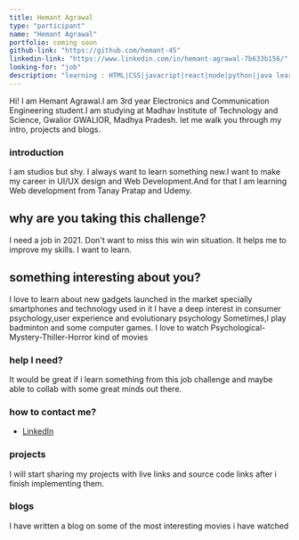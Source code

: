 ```yaml
---
title: Hemant Agrawal
type: "participant"
name: "Hemant Agrawal"
portfolio: coming soon
github-link: "https://github.com/hemant-45"
linkedin-link: "https://www.linkedin.com/in/hemant-agrawal-7b633b156/"
looking-for: "job"
description: "learning : HTML|CSS|javacript|react|node|python|java learned : c|data structures and algorithms"
---
```


Hi! I am Hemant Agrawal.I am 3rd year Electronics and Communication Engineering student.I am studying at Madhav Institute of Technology and Science, Gwalior
GWALIOR, Madhya Pradesh. let me walk you through my intro, projects and blogs.

### introduction

I am studios but shy. I always want to learn something new.I want to make my career in UI/UX design and Web Development.And for that I am learning Web development from Tanay Pratap and Udemy.

## why are you taking this challenge?

I need a job in 2021.
Don't want to miss this win win situation.
It helps me to improve my skills.
I want to learn.

## something interesting about you?

I love to learn about new gadgets launched in the market specially smartphones and technology used in it
I have a deep interest in consumer psychology,user experience and evolutionary psychology
Sometimes,I play badminton and some computer games.
I love to watch Psychological-Mystery-Thiller-Horror kind of movies

### help I need?

It would be great if i learn something from this job challenge and maybe able to collab with some great minds out there.

### how to contact me?

- [LinkedIn](https://www.linkedin.com/in/hemant-agrawal-7b633b156/)
 
### projects

I will start sharing my projects with live links and source code links after i finish implementing them.

### blogs

I have written a blog on some of the most interesting movies i have watched 
